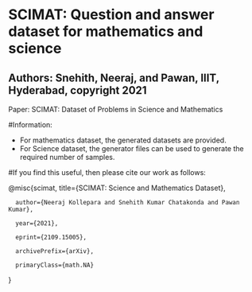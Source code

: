# SCIMAT: Question and answer dataset for mathematics and science

## Authors: Snehith, Neeraj, and Pawan, IIIT, Hyderabad, copyright 2021

Paper: SCIMAT: Dataset of Problems in Science and Mathematics

#Information: 
- For mathematics dataset, the generated datasets are provided. 
- For Science dataset, the generator files can be used to generate the required number of samples. 

#If you find this useful, then please cite our work as follows:

@misc{scimat,
      title={SCIMAT: Science and Mathematics Dataset}, 
      
      author={Neeraj Kollepara and Snehith Kumar Chatakonda and Pawan Kumar},
      
      year={2021},
      
      eprint={2109.15005},
      
      archivePrefix={arXiv},
      
      primaryClass={math.NA}
}
